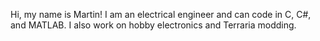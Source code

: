Hi, my name is Martin!
I am an electrical engineer and can code in C, C#, and MATLAB. 
I also work on hobby electronics and Terraria modding.
